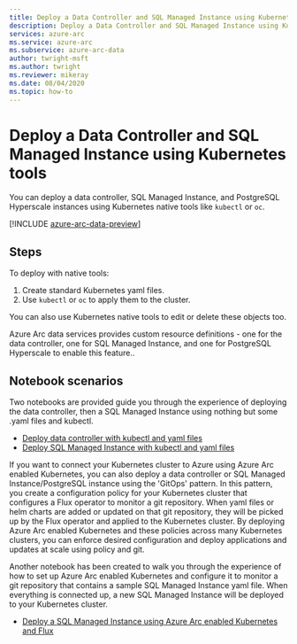 ```yaml
---
title: Deploy a Data Controller and SQL Managed Instance using Kubernetes tools
description: Deploy a Data Controller and SQL Managed Instance using Kubernetes tools
services: azure-arc
ms.service: azure-arc
ms.subservice: azure-arc-data
author: twright-msft
ms.author: twright
ms.reviewer: mikeray
ms.date: 08/04/2020
ms.topic: how-to
---
```


# Deploy a Data Controller and SQL Managed Instance using Kubernetes tools

You can deploy a data controller, SQL Managed Instance, and PostgreSQL Hyperscale instances using Kubernetes native tools like `kubectl` or `oc`. 

[!INCLUDE [azure-arc-data-preview](../../../includes/azure-arc-data-preview.md)]

## Steps

To deploy with native tools:

1. Create standard Kubernetes yaml files.
2. Use `kubectl` or `oc` to apply them to the cluster. 

You can also use Kubernetes native tools to edit or delete these objects too.

Azure Arc data services provides custom resource definitions - one for the data controller, one for SQL Managed Instance, and one for PostgreSQL Hyperscale to enable this feature..

## Notebook scenarios

Two notebooks are provided guide you through the experience of deploying the data controller, then a SQL Managed Instance using nothing but some .yaml files and kubectl.

- [Deploy data controller with kubectl and yaml files](/notebooks/Evaluation/deploy-data-controller.ipynb)
- [Deploy SQL Managed Instance with kubectl and yaml files](/notebooks/Evaluation/deploy-sql-mi.ipynb)

If you want to connect your Kubernetes cluster to Azure using Azure Arc enabled Kubernetes, you can also deploy a data controller or SQL Managed Instance/PostgreSQL instance using the 'GitOps' pattern.  In this pattern, you create a configuration policy for your Kubernetes cluster that configures a Flux operator to monitor a git repository. When yaml files or helm charts are added or updated on that git repository, they will be picked up by the Flux operator and applied to the Kubernetes cluster.  By deploying Azure Arc enabled Kubernetes and these policies across many Kubernetes clusters, you can enforce desired configuration and deploy applications and updates at scale using policy and git.

Another notebook has been created to walk you through the experience of how to set up Azure Arc enabled Kubernetes and configure it to monitor a git repository that contains a sample SQL Managed Instance yaml file.  When everything is connected up, a new SQL Managed Instance will be deployed to your Kubernetes cluster.

- [Deploy a SQL Managed Instance using Azure Arc enabled Kubernetes and Flux](/notebooks/Evaluation/deploy-sql-mi-through-gitops.ipynb)
